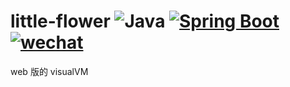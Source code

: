 # little-flower ![Java](https://img.shields.io/badge/JDK-1.8-green.svg) [![Spring Boot](https://img.shields.io/badge/Spring%20Boot-2.1.7.RELEASE-brightgreen.svg)](https://spring.io/projects/spring-boot) [![wechat](https://img.shields.io/badge/公众号-古时的风筝-success.svg)]()

web 版的 visualVM

